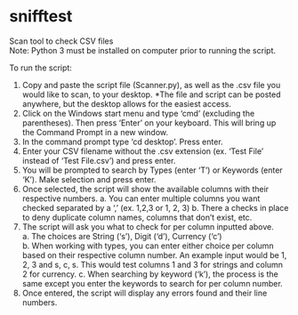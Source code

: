 # snifftest
Scan tool to check CSV files  
Note: Python 3 must be installed on computer prior to running the script. 

To run the script:
1.	Copy and paste the script file (Scanner.py), as well as the .csv file you would like to scan, to your desktop. *The file and script can be posted anywhere, but the desktop allows for the easiest access. 
2.	Click on the Windows start menu and type ‘cmd’ (excluding the parentheses). Then press ‘Enter’ on your keyboard. This will bring up the Command Prompt in a new window. 
3.	In the command prompt type ‘cd desktop’. Press enter.
4.	Enter your CSV filename without the .csv extension (ex. ‘Test File’ instead of ‘Test File.csv’) and press enter. 
5.	You will be prompted to search by Types (enter ‘T’) or Keywords (enter ‘K’). Make selection and press enter. 
6.	Once selected, the script will show the available columns with their respective numbers.
     a.	You can enter multiple columns you want checked separated by a ‘,’ (ex. 1,2,3 or 1, 2, 3)
     b.	There a checks in place to deny duplicate column names, columns that don’t exist, etc. 
7.	The script will ask you what to check for per column inputted above.    
     a.	The choices are String (‘s’), Digit (‘d’), Currency (‘c’)    
     b.	When working with types, you can enter either choice per column based on their respective column number. An example input would be 1,        2, 3 and s, c, s. This would test columns 1 and 3 for strings and column 2 for currency. 
     c.	When searching by keyword (‘k’), the process is the same except you enter the keywords to search for per column number. 
8.	Once entered, the script will display any errors found and their line numbers. 
